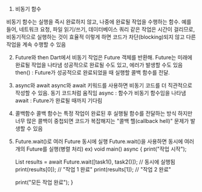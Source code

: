 1. 비동기 함수 

비동기 함수는 실행을 즉시 완료하지 않고, 나중에 완료될 작업을 수행하는 함수. 
예를 들어, 네트워크 요청, 파일 읽기/쓰기, 데이터베이스 쿼리 같은 작업은 시간이 걸리므로, 비동기적으로 실행하는 것이 효율적
이렇게 하면 코드가 차단(blocking)되지 않고 다른 작업을 계속 수행할 수 있음

2. Future와 then
   Dart에서 비동기 작업은 Future 객체를 반환해. Future는 미래에 완료될 작업을 나타냄 
   성공적으로 완료될 수도 있고, 에러가 발생할 수도 있음
   then() : Future가 성공적으로 완료되었을 때 실행할 콜백 함수를 전달.

3. async와 await
   async와 await 키워드를 사용하면 비동기 코드를 더 직관적으로 작성할 수 있음.
   동기 코드처럼 움직임
   async : 함수가 비동기 함수임을 나타냄
   await : Future가 완료될 때까지 기다림

4. 콜백함수
   콜백 함수는 특정 작업이 완료된 후 실행될 함수를 전달하는 방식 
   하지만 너무 많은 콜백이 중첩되면 코드가 복잡해지는 "콜백 헬(callback hell)" 문제가 발생할 수 있음

5. Future.wait()로 여러 Future 동시에 실행
    Future.wait()을 사용하면 동시에 여러 개의 Future를 실행(병렬 처리)
    ex)
    void main() async {
    print("작업 시작");

    List<String> results = await Future.wait([task1(), task2()]); // 동시에 실행됨
    print(results[0]); // "작업 1 완료"
    print(results[1]); // "작업 2 완료"

    print("모든 작업 완료");
    }


